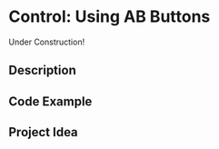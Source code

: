 # Control:   Using AB Buttons

<!-- Write here -->

Under Construction!

## Description

<!-- Write here -->

## Code Example

<!-- Write here -->

## Project Idea

<!-- Write here -->


